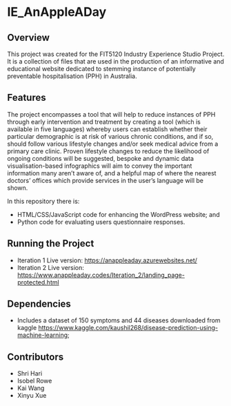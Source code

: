 # IE_AnAppleADay

## Overview
This project was created for the FIT5120 Industry Experience Studio Project. It is a collection of files that are used in the production of an informative and educational website dedicated to stemming instance of potentially preventable hospitalisation (PPH) in Australia. 

## Features
The project encompasses a tool that will help to reduce instances of PPH through early intervention and treatment by creating a tool (which is available in five languages) whereby users can establish whether their particular demographic is at risk of various chronic conditions, and if so, should follow various lifestyle changes and/or seek medical advice from a primary care clinic. Proven lifestyle changes to reduce the likelihood of ongoing conditions will be suggested, bespoke and dynamic data visualisation-based infographics will aim to convey the important information many aren’t aware of, and a helpful map of where the nearest doctors’ offices which provide services in the user’s language will be shown. 

In this repository there is:
* HTML/CSS/JavaScript code for enhancing the WordPress website; and
* Python code for evaluating users questionnaire responses.

## Running the Project
* Iteration 1 Live version: https://anappleaday.azurewebsites.net/
* Iteration 2 Live version: https://www.anappleaday.codes/Iteration_2/landing_page-protected.html

## Dependencies
* Includes a dataset of 150 symptoms and 44 diseases downloaded from kaggle
  https://www.kaggle.com/kaushil268/disease-prediction-using-machine-learning;

## Contributors
* Shri Hari
* Isobel Rowe
* Kai Wang
* Xinyu Xue
